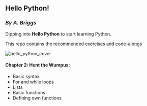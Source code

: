 ## Hello Python!
### *By A. Briggs*

Dipping into **Hello Python** to start learning Python.

This repo contains the recommended exercises and code-alongs

![hello_python_cover](http://www.manning.com/briggs/briggs_cover150.jpg)

#### Chapter 2: Hunt the Wumpus:
* Basic syntax
* For and while loops
* Lists
* Basic functions
* Defining own functions
